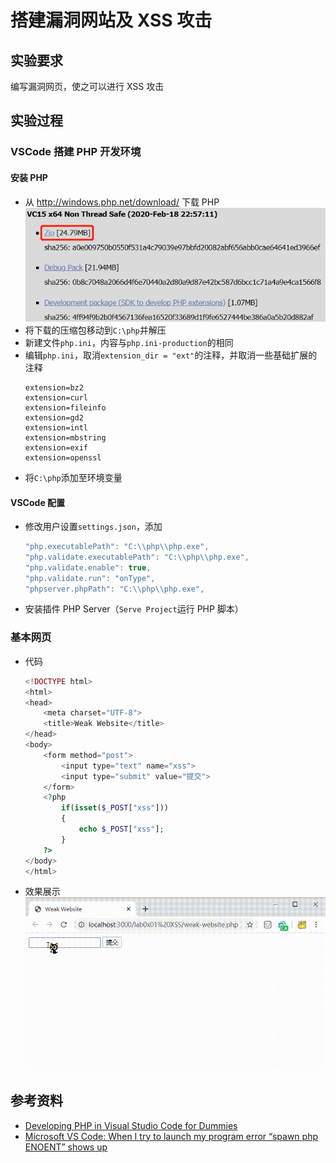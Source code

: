 # 搭建漏洞网站及 XSS 攻击

## 实验要求

编写漏洞网页，使之可以进行 XSS 攻击

## 实验过程

### VSCode 搭建 PHP 开发环境

#### 安装 PHP

- 从 http://windows.php.net/download/ 下载 PHP
![download zip](img/php-download.jpg)
- 将下载的压缩包移动到`C:\php`并解压
- 新建文件`php.ini`，内容与`php.ini-production`的相同
- 编辑`php.ini`，取消`extension_dir = "ext"`的注释，并取消一些基础扩展的注释
    ```
    extension=bz2
    extension=curl
    extension=fileinfo
    extension=gd2
    extension=intl
    extension=mbstring
    extension=exif
    extension=openssl
    ```
- 将`C:\php`添加至环境变量

#### VSCode 配置

- 修改用户设置`settings.json`，添加
    ```js
    "php.executablePath": "C:\\php\\php.exe",
    "php.validate.executablePath": "C:\\php\\php.exe",
    "php.validate.enable": true,
    "php.validate.run": "onType",
    "phpserver.phpPath": "C:\\php\\php.exe",
    ```
- 安装插件 PHP Server（`Serve Project`运行 PHP 脚本）

### 基本网页

- 代码
    ```php
    <!DOCTYPE html>
    <html>
    <head>
        <meta charset="UTF-8">
        <title>Weak Website</title>
    </head>
    <body>
        <form method="post">
            <input type="text" name="xss">
            <input type="submit" value="提交">
        </form>
        <?php
            if(isset($_POST["xss"]))
            {
                echo $_POST["xss"];
            }
        ?>
    </body>
    </html>
    ```
- 效果展示<br>
![运行效果及 XSS 攻击](img/weak-website.gif)

## 参考资料

- [Developing PHP in Visual Studio Code for Dummies](https://github.com/Kentico/kontent-delivery-sdk-php/wiki/Developing-PHP-in-Visual-Studio-Code-for-Dummies)
- [Microsoft VS Code: When I try to launch my program error “spawn php ENOENT” shows up](https://stackoverflow.com/questions/49240957/microsoft-vs-code-when-i-try-to-launch-my-program-error-spawn-php-enoent-show)